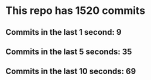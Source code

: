 # This repo has 1520 commits

## Commits in the last 1 second: 9
## Commits in the last 5 seconds: 35
## Commits in the last 10 seconds: 69
